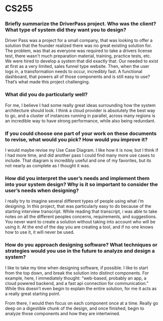 # CS255

### Briefly summarize the DriverPass project. Who was the client? What type of system did they want you to design?

Driver Pass was a project for a small company, that was looking to offer a solution that the founder realized there was no great existing solution for. The problem, was that as everyone was required to take a drivers license test, there wasn't much preparation material, training, practice tests, etc. We were hired to develop a system that did exactly that. Our needed to exist at first as a very limited, sales funnel type website. Then, when the user logs in, a transformation needs to occur, incredibly fast. A functional dashboard, that powers all of those components and is still easy to use? That’s what made this project challenging. 



### What did you do particularly well?

For me, I believe I had some really great ideas surrounding how the system architecture should look. I think a cloud provider is absolutely the best way to go, and a cluster of instances running in parallel, across many regions is an incredible way to have strong performance, while also being redundant. 



### If you could choose one part of your work on these documents to revise, what would you pick? How would you improve it?

I would maybe revise my Use Case Diagram. I like how it is now, but I think if I had more time, and did another pass I could find many more use cases to include. That diagram is incredibly useful and one of my favorites, but its not nearly as complete as I thought it was. 



### How did you interpret the user’s needs and implement them into your system design? Why is it so important to consider the user’s needs when designing?

I really try to imagine several different types of people using what i’m designing. In this project, that was particularly easy to do because of the starting interview transcript. While reading that transcript, i was able to take notes on all the different peoples concerns, requirements, and suggestions. You never want to create a solution without taking into account who will be using it. At the end of the day you are creating a tool, and if no one knows how to use it, it will never be used. 


### How do you approach designing software? What techniques or strategies would you use in the future to analyze and design a system?

I like to take my time when designing software, if possible. I like to start from the top down, and break the solution into distinct components. For example, here, I immediately thought: “web-based,  probably an app, a cloud powered backend, and a fast api connection for communication.” While this doesn’t even begin to explain the entire solution, for me it acts as a really great starting point.

From there, I would then focus on each component once at a time. Really go deep on a digestible chunk of the design, and once finished, begin to analyze those components and how they are intertwined. 

